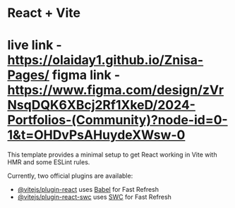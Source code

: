 # React + Vite

# live link - https://olaiday1.github.io/Znisa-Pages/ figma link - https://www.figma.com/design/zVrNsqDQK6XBcj2Rf1XkeD/2024-Portfolios-(Community)?node-id=0-1&t=OHDvPsAHuydeXWsw-0

This template provides a minimal setup to get React working in Vite with HMR and some ESLint rules.

Currently, two official plugins are available:

- [@vitejs/plugin-react](https://github.com/vitejs/vite-plugin-react/blob/main/packages/plugin-react/README.md) uses [Babel](https://babeljs.io/) for Fast Refresh
- [@vitejs/plugin-react-swc](https://github.com/vitejs/vite-plugin-react-swc) uses [SWC](https://swc.rs/) for Fast Refresh